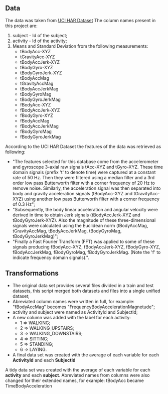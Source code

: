 ## Data
The data was taken from [UCI HAR Dataset](https://d396qusza40orc.cloudfront.net/getdata%2Fprojectfiles%2FUCI%20HAR%20Dataset.zip)
The column names present in this project are:
1. subject - Id of the subject;
2. activity - Id of the activity;
3. Means and Standard Deviation from the following measurements:
      * tBodyAcc-XYZ
      * tGravityAcc-XYZ
      * tBodyAccJerk-XYZ
      * tBodyGyro-XYZ
      * tBodyGyroJerk-XYZ
      * tBodyAccMag
      * tGravityAccMag
      * tBodyAccJerkMag
      * tBodyGyroMag
      * tBodyGyroJerkMag
      * fBodyAcc-XYZ
      * fBodyAccJerk-XYZ
      * fBodyGyro-XYZ
      * fBodyAccMag
      * fBodyAccJerkMag
      * fBodyGyroMag
      * fBodyGyroJerkMag

According to the UCI HAR Dataset the features of the data was retrieved as following: 
- "The features selected for this database come from the accelerometer and gyroscope 3-axial raw signals tAcc-XYZ and tGyro-XYZ. These time domain signals (prefix 't' to denote time) were captured at a constant rate of 50 Hz. Then they were filtered using a median filter and a 3rd order low pass Butterworth filter with a corner frequency of 20 Hz to remove noise. Similarly, the acceleration signal was then separated into body and gravity acceleration signals (tBodyAcc-XYZ and tGravityAcc-XYZ) using another low pass Butterworth filter with a corner frequency of 0.3 Hz"; 
- "Subsequently, the body linear acceleration and angular velocity were derived in time to obtain Jerk signals (tBodyAccJerk-XYZ and tBodyGyroJerk-XYZ). Also the magnitude of these three-dimensional signals were calculated using the Euclidean norm (tBodyAccMag, tGravityAccMag, tBodyAccJerkMag, tBodyGyroMag, tBodyGyroJerkMag)"; 
- "Finally a Fast Fourier Transform (FFT) was applied to some of these signals producing fBodyAcc-XYZ, fBodyAccJerk-XYZ, fBodyGyro-XYZ, fBodyAccJerkMag, fBodyGyroMag, fBodyGyroJerkMag. (Note the 'f' to indicate frequency domain signals).".
## Transformations
- The original data set provides several files divided in a train and test datasets, this script merged both datasets and files into a single unified dataset;
- Abreviated column names were written in full, for example: "fBodyAccMag" becomes "FrequencyBodyAccelerationMagnetude";
- activity and subject were named as ActivityId and SubjectId;
- A new column was added with the label for each activity:
     - 1 => WALKING;
     - 2 => WALKING_UPSTAIRS;
     - 3 => WALKING_DOWNSTAIRS;
     - 4 => SITTING;
     - 5 => STANDING;
     - 6 => LAYING.
 - A final data set was created with the average of each variable for each **ActivityId** and each **SubjectId**

A tidy data set was created with the average of each variable for each **activity** and each **subject**.
Abreviated names from columns were also changed for their extended names, for example: tBodyAcc became TimeBodyAcceleration
